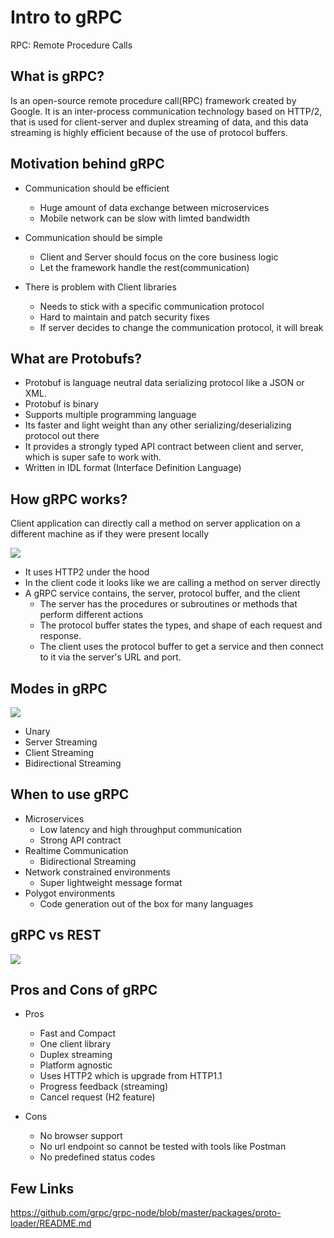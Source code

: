 # Intro to gRPC

RPC: Remote Procedure Calls

## What is gRPC?

Is an open-source remote procedure call(RPC) framework created by Google. It is an inter-process communication technology based on HTTP/2, that is used for client-server and duplex streaming of data, and this data streaming is highly efficient because of the use of protocol buffers.

## Motivation behind gRPC

- Communication should be efficient

  - Huge amount of data exchange between microservices
  - Mobile network can be slow with limted bandwidth

- Communication should be simple

  - Client and Server should focus on the core business logic
  - Let the framework handle the rest(communication)

- There is problem with Client libraries

  - Needs to stick with a specific communication protocol
  - Hard to maintain and patch security fixes
  - If server decides to change the communication protocol, it will break

## What are Protobufs?

- Protobuf is language neutral data serializing protocol like a JSON or XML.
- Protobuf is binary
- Supports multiple programming language
- Its faster and light weight than any other serializing/deserializing protocol out there
- It provides a strongly typed API contract between client and server, which is super safe to work with.
- Written in IDL format (Interface Definition Language)

## How gRPC works?

Client application can directly call a method on server application on a different machine as if they were present locally

<img src="https://grpc.io/img/landing-2.svg">

- It uses HTTP2 under the hood
- In the client code it looks like we are calling a method on server directly
- A gRPC service contains, the server, protocol buffer, and the client
  - The server has the procedures or subroutines or methods that perform different actions
  - The protocol buffer states the types, and shape of each request and response.
  - The client uses the protocol buffer to get a service and then connect to it via the server's URL and port.

## Modes in gRPC

<img src="https://res.cloudinary.com/practicaldev/image/fetch/s--q75a_ZW6--/c_limit%2Cf_auto%2Cfl_progressive%2Cq_auto%2Cw_880/https://dev-to-uploads.s3.amazonaws.com/i/dz6wx5q713fj7yvpnetv.png">

- Unary
- Server Streaming
- Client Streaming
- Bidirectional Streaming

## When to use gRPC

- Microservices
  - Low latency and high throughput communication
  - Strong API contract
- Realtime Communication
  - Bidirectional Streaming
- Network constrained environments
  - Super lightweight message format
- Polygot environments
  - Code generation out of the box for many languages

## gRPC vs REST

<img src="https://res.cloudinary.com/practicaldev/image/fetch/s--Gs-DIpNx--/c_limit%2Cf_auto%2Cfl_progressive%2Cq_auto%2Cw_880/https://dev-to-uploads.s3.amazonaws.com/i/io14pagxwlknvggc3tko.png">

## Pros and Cons of gRPC

- Pros

  - Fast and Compact
  - One client library
  - Duplex streaming
  - Platform agnostic
  - Uses HTTP2 which is upgrade from HTTP1.1
  - Progress feedback (streaming)
  - Cancel request (H2 feature)

- Cons
  - No browser support
  - No url endpoint so cannot be tested with tools like Postman
  - No predefined status codes

## Few Links

https://github.com/grpc/grpc-node/blob/master/packages/proto-loader/README.md
